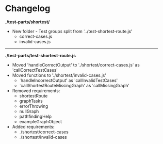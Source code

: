 # Changelog

**./test-parts/shortest/**
* New folder - Test groups split from '../test-shortest-route.js'
	* correct-cases.js
	* invalid-cases.js

---

**./test-parts/test-shortest-route.js**
* Moved 'handleCorrectOutput' to './shortest/correct-cases.js' as 'callCorrectTestCases'
* Moved functions to './shortest/invalid-cases.js'
	* 'handleIncorrectOutput' as 'callInvalidTestCases'
	* 'callShortestRouteMissingGraph' as 'callMissingGraph'
* Removed requirements:
	* shortestRoute
	* graphTasks
	* errorThrowing
	* nullGraph
	* pathfindingHelp
	* exampleGraphObject
* Added requirements:
	* ./shortest/correct-cases
	* ./shortest/invalid-cases